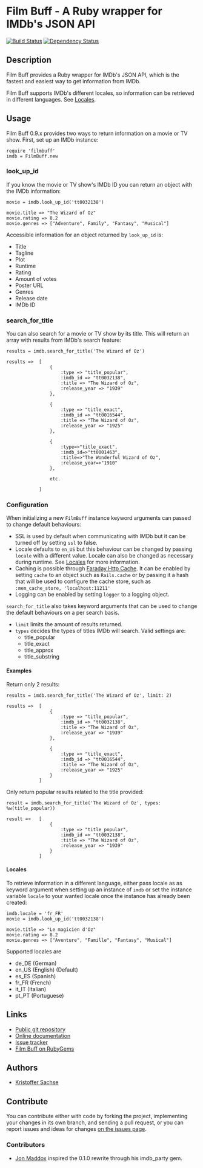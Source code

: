 # Film Buff - A Ruby wrapper for IMDb's JSON API

[![Build Status](https://travis-ci.org/sachse/filmbuff.png)](https://travis-ci.org/sachse/filmbuff)
[![Dependency Status](https://gemnasium.com/sachse/filmbuff.png)](https://gemnasium.com/sachse/filmbuff)

## Description

Film Buff provides a Ruby wrapper for IMDb's JSON API, which is the fastest and easiest way to get information from IMDb.

Film Buff supports IMDb's different locales, so information can be retrieved in different languages. See [Locales](#locales).

## Usage

Film Buff 0.9.x provides two ways to return information on a movie or TV show. First, set up an IMDb instance:

    require 'filmbuff'
    imdb = FilmBuff.new

### look_up_id

If you know the movie or TV show's IMDb ID you can return an object with the IMDb information:

    movie = imdb.look_up_id('tt0032138')

    movie.title => "The Wizard of Oz"
    movie.rating => 8.2
    movie.genres => ["Adventure", Family", "Fantasy", "Musical"]

Accessible information for an object returned by `look_up_id` is:

- Title
- Tagline
- Plot
- Runtime
- Rating
- Amount of votes
- Poster URL
- Genres
- Release date
- IMDb ID

### search_for_title

You can also search for a movie or TV show by its title. This will return an array with results from IMDb's search feature:

    results = imdb.search_for_title('The Wizard of Oz')

    results =>  [
                    {
                        :type => "title_popular",
                        :imdb_id => "tt0032138",
                        :title => "The Wizard of Oz",
                        :release_year => "1939"
                    },

                    {
                        :type => "title_exact",
                        :imdb_id => "tt0016544",
                        :title => "The Wizard of Oz",
                        :release_year => "1925"
                    },

                    {
                        :type=>"title_exact",
                        :imdb_id=>"tt0001463",
                        :title=>"The Wonderful Wizard of Oz",
                        :release_year=>"1910"
                    },

                    etc.

                ]

### Configuration

When initializing a new `FilmBuff` instance keyword arguments can passed to change default behaviours:

- SSL is used by default when communicating with IMDb but it can be turned off by setting `ssl` to false.
- Locale defaults to `en_US` but this behaviour can be changed by passing `locale` with a different value. Locale can also be changed as necessary during runtime. See [Locales](#locales) for more information.
- Caching is possible through [Faraday Http Cache](https://github.com/plataformatec/faraday-http-cache). It can be enabled by setting `cache` to an object such as `Rails.cache` or by passing it a hash that will be used to configure the cache store, such as `:mem_cache_store, 'localhost:11211'`
- Logging can be enabled by setting `logger` to a logging object.

`search_for_title` also takes keyword arguments that can be used to change the default behaviours on a per search basis.

- `limit` limits the amount of results returned.
- `types` decides the types of titles IMDb will search. Valid settings are:
    - title_popular
    - title_exact
    - title_approx
    - title_substring

#### Examples

Return only 2 results:

    results = imdb.search_for_title('The Wizard of Oz', limit: 2)

    results =>  [
                    {
                        :type => "title_popular",
                        :imdb_id => "tt0032138",
                        :title => "The Wizard of Oz",
                        :release_year => "1939"
                    },

                    {
                        :type => "title_exact",
                        :imdb_id => "tt0016544",
                        :title => "The Wizard of Oz",
                        :release_year => "1925"
                    }
                ]


Only return popular results related to the title provided:

    result = imdb.search_for_title('The Wizard of Oz', types: %w(title_popular))

    result =>   [
                    {
                        :type => "title_popular",
                        :imdb_id => "tt0032138",
                        :title => "The Wizard of Oz",
                        :release_year => "1939"
                    }
                ]

#### Locales

To retrieve information in a different language, either pass locale as as keyword argument when setting up an instance of `imdb` or set the instance variable `locale` to your wanted locale once the instance has already been created:

    imdb.locale = 'fr_FR'
    movie = imdb.look_up_id('tt0032138')

    movie.title => "Le magicien d'Oz"
    movie.rating => 8.2
    movie.genres => ["Aventure", "Famille", "Fantasy", "Musical"]

Supported locales are

- de_DE (German)
- en_US (English) (Default)
- es_ES (Spanish)
- fr_FR (French)
- it_IT (Italian)
- pt_PT (Portuguese)

## Links

- [Public git repository](https://github.com/sachse/filmbuff)
- [Online documentation](http://rubydoc.info/gems/filmbuff/frames)
- [Issue tracker](https://github.com/sachse/filmbuff/issues)
- [Film Buff on RubyGems](http://rubygems.org/gems/filmbuff)

## Authors

- [Kristoffer Sachse](https://github.com/sachse)

## Contribute

You can contribute either with code by forking the project, implementing your changes in its own branch, and sending a pull request, or you can report issues and ideas for changes [on the issues page](https://github.com/sachse/filmbuff/issues).

### Contributors
- [Jon Maddox](https://github.com/maddox) inspired the 0.1.0 rewrite through his imdb_party gem.

